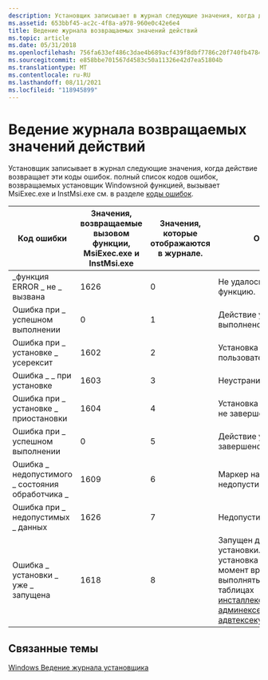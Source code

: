 ```yaml
---
description: Установщик записывает в журнал следующие значения, когда действие возвращает эти коды ошибок. полный список кодов ошибок, возвращаемых установщик Windowsной функцией, вызывает MsiExec.exe и InstMsi.exe см. в разделе коды ошибок.
ms.assetid: 653bbf45-ac2c-4f8a-a978-960e0c42e6e4
title: Ведение журнала возвращаемых значений действий
ms.topic: article
ms.date: 05/31/2018
ms.openlocfilehash: 756fa633ef486c3dae4b689acf439f8dbf7786c20f740fb4784de30e764dc9fc
ms.sourcegitcommit: e858bbe701567d4583c50a11326e42d7ea51804b
ms.translationtype: MT
ms.contentlocale: ru-RU
ms.lasthandoff: 08/11/2021
ms.locfileid: "118945899"
---
```

# <a name="logging-of-action-return-values"></a>Ведение журнала возвращаемых значений действий

Установщик записывает в журнал следующие значения, когда действие возвращает эти коды ошибок. полный список кодов ошибок, возвращаемых установщик Windowsной функцией, вызывает MsiExec.exe и InstMsi.exe см. в разделе [коды ошибок](error-codes.md).



| Код ошибки                       | Значения, возвращаемые вызовом функции, MsiExec.exe и InstMsi.exe | Значения, которые отображаются в журнале. | Описание                                                                                                                                                                                                                                                                     |
|----------------------------------|----------------------------------------------------------------|--------------------------------|---------------------------------------------------------------------------------------------------------------------------------------------------------------------------------------------------------------------------------------------------------------------------------|
| \_функция ERROR \_ не \_ вызвана     | 1626                                                           | 0                              | Не удалось выполнить функцию.                                                                                                                                                                                                                                               |
| Ошибка при \_ успешном выполнении                   | 0                                                              | 1                              | Действие успешно выполнено.                                                                                                                                                                                                                                               |
| Ошибка при \_ установке \_ усерексит         | 1602                                                           | 2                              | Установка отменена пользователем.                                                                                                                                                                                                                                                   |
| Ошибка \_ \_ при установке          | 1603                                                           | 3                              | Неустранимая ошибка.                                                                                                                                                                                                                                                                  |
| Ошибка при \_ установке \_ приостановки          | 1604                                                           | 4                              | Установка приостановлена, не завершена.                                                                                                                                                                                                                                         |
| Ошибка при \_ успешном выполнении                   | 0                                                              | 5                              | Действие успешно завершено.                                                                                                                                                                                                                                              |
| Ошибка \_ недопустимого \_ состояния обработчика \_    | 1609                                                           | 6                              | Маркер находится в недопустимом состоянии.                                                                                                                                                                                                                                              |
| Ошибка при \_ недопустимых \_ данных             | 1626                                                           | 7                              | Недопустимые данные.                                                                                                                                                                                                                                                            |
| Ошибка \_ установки \_ уже \_ запущена | 1618                                                           | 8                              | Запущен другой процесс установки. Только одна установка в каждый момент времени может выполнять действия в таблицах [инсталлексекутесекуенце](installexecutesequence-table.md), [админексекутесекуенце](adminexecutesequence-table.md)или [адвтексекутесекуенце](advtexecutesequence-table.md) . |



 

## <a name="related-topics"></a>Связанные темы

<dl> <dt>

[Windows Ведение журнала установщика](windows-installer-logging.md)
</dt> </dl>

 

 




